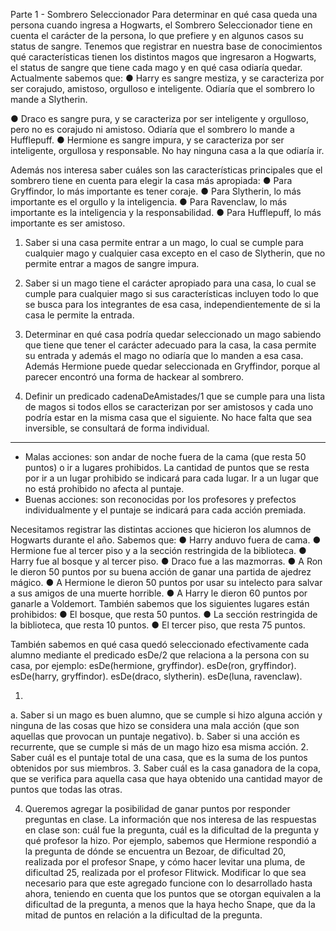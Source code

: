 Parte 1 - Sombrero Seleccionador
Para determinar en qué casa queda una persona cuando ingresa a Hogwarts, el Sombrero Seleccionador tiene en
cuenta el carácter de la persona, lo que prefiere y en algunos casos su status de sangre.
Tenemos que registrar en nuestra base de conocimientos qué características tienen los distintos magos que
ingresaron a Hogwarts, el status de sangre que tiene cada mago y en qué casa odiaría quedar. Actualmente
sabemos que:
● Harry es sangre mestiza, y se caracteriza por ser corajudo, amistoso, orgulloso e inteligente. Odiaría que
el sombrero lo mande a Slytherin.

● Draco es sangre pura, y se caracteriza por ser inteligente y orgulloso, pero no es corajudo ni amistoso.
Odiaría que el sombrero lo mande a Hufflepuff.
● Hermione es sangre impura, y se caracteriza por ser inteligente, orgullosa y responsable. No hay ninguna
casa a la que odiaría ir.



Además nos interesa saber cuáles son las características principales que el sombrero tiene en cuenta para elegir
la casa más apropiada:
● Para Gryffindor, lo más importante es tener coraje.
● Para Slytherin, lo más importante es el orgullo y la inteligencia.
● Para Ravenclaw, lo más importante es la inteligencia y la responsabilidad.
● Para Hufflepuff, lo más importante es ser amistoso.


1. Saber si una casa permite entrar a un mago, lo cual se cumple para cualquier mago y cualquier casa
excepto en el caso de Slytherin, que no permite entrar a magos de sangre impura.

2. Saber si un mago tiene el carácter apropiado para una casa, lo cual se cumple para cualquier mago si sus características incluyen todo lo que se busca para los integrantes de esa casa, independientemente de si la casa le permite la entrada.

3. Determinar en qué casa podría quedar seleccionado un mago sabiendo que tiene que tener el carácter adecuado para la casa, la casa permite su entrada y además el mago no odiaría que lo manden a esa casa. Además Hermione puede quedar seleccionada en Gryffindor, porque al parecer encontró una forma
de hackear al sombrero.

4. Definir un predicado cadenaDeAmistades/1 que se cumple para una lista de magos si todos ellos se caracterizan por ser amistosos y cada uno podría estar en la misma casa que el siguiente. No hace falta que sea inversible, se consultará de forma individual.

---------------------------------------------------------------------


- Malas acciones: son andar de noche fuera de la cama (que resta 50 puntos) o ir a lugares prohibidos. La
cantidad de puntos que se resta por ir a un lugar prohibido se indicará para cada lugar. Ir a un lugar que
no está prohibido no afecta al puntaje.
- Buenas acciones: son reconocidas por los profesores y prefectos individualmente y el puntaje se indicará
para cada acción premiada.

Necesitamos registrar las distintas acciones que hicieron los alumnos de Hogwarts durante el año. Sabemos que:
● Harry anduvo fuera de cama.
● Hermione fue al tercer piso y a la sección restringida de la biblioteca.
● Harry fue al bosque y al tercer piso.
● Draco fue a las mazmorras.
● A Ron le dieron 50 puntos por su buena acción de ganar una partida de ajedrez mágico.
● A Hermione le dieron 50 puntos por usar su intelecto para salvar a sus amigos de una muerte horrible.
● A Harry le dieron 60 puntos por ganarle a Voldemort.
También sabemos que los siguientes lugares están prohibidos:
● El bosque, que resta 50 puntos.
● La sección restringida de la biblioteca, que resta 10 puntos.
● El tercer piso, que resta 75 puntos.

También sabemos en qué casa quedó seleccionado efectivamente cada alumno mediante el predicado esDe/2
que relaciona a la persona con su casa, por ejemplo:
esDe(hermione, gryffindor).
esDe(ron, gryffindor).
esDe(harry, gryffindor).
esDe(draco, slytherin).
esDe(luna, ravenclaw).

1. 
a. Saber si un mago es buen alumno, que se cumple si hizo alguna acción y ninguna de las cosas
que hizo se considera una mala acción (que son aquellas que provocan un puntaje negativo).
b. Saber si una acción es recurrente, que se cumple si más de un mago hizo esa misma acción.
2. Saber cuál es el puntaje total de una casa, que es la suma de los puntos obtenidos por sus miembros.
3. Saber cuál es la casa ganadora de la copa, que se verifica para aquella casa que haya obtenido una
cantidad mayor de puntos que todas las otras.

4. Queremos agregar la posibilidad de ganar puntos por responder preguntas en clase. La información que
nos interesa de las respuestas en clase son: cuál fue la pregunta, cuál es la dificultad de la pregunta y qué
profesor la hizo.
Por ejemplo, sabemos que Hermione respondió a la pregunta de dónde se encuentra un Bezoar, de
dificultad 20, realizada por el profesor Snape, y cómo hacer levitar una pluma, de dificultad 25, realizada
por el profesor Flitwick.
Modificar lo que sea necesario para que este agregado funcione con lo desarrollado hasta ahora, teniendo
en cuenta que los puntos que se otorgan equivalen a la dificultad de la pregunta, a menos que la haya
hecho Snape, que da la mitad de puntos en relación a la dificultad de la pregunta.











